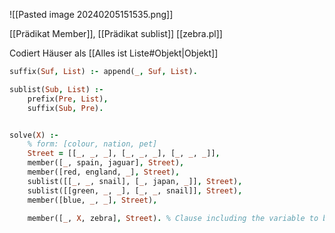 ![[Pasted image 20240205151535.png]]

[[Prädikat Member]], [[Prädikat sublist]]
[[zebra.pl]]

Codiert Häuser als [[Alles ist Liste#Objekt|Objekt]] 

```Prolog
suffix(Suf, List) :- append(_, Suf, List).

sublist(Sub, List) :- 
	prefix(Pre, List),
	suffix(Sub, Pre).


solve(X) :-
    % form: [colour, nation, pet]
    Street = [[_, _, _], [_, _, _], [_, _, _]],
    member([_, spain, jaguar], Street),
    member([red, england, _], Street),
    sublist([[_, _, snail], [_, japan, _]], Street),
    sublist([[green, _, _], [_, _, snail]], Street),
    member([blue, _, _], Street),
    
    member([_, X, zebra], Street). % Clause including the variable to be solved for

```